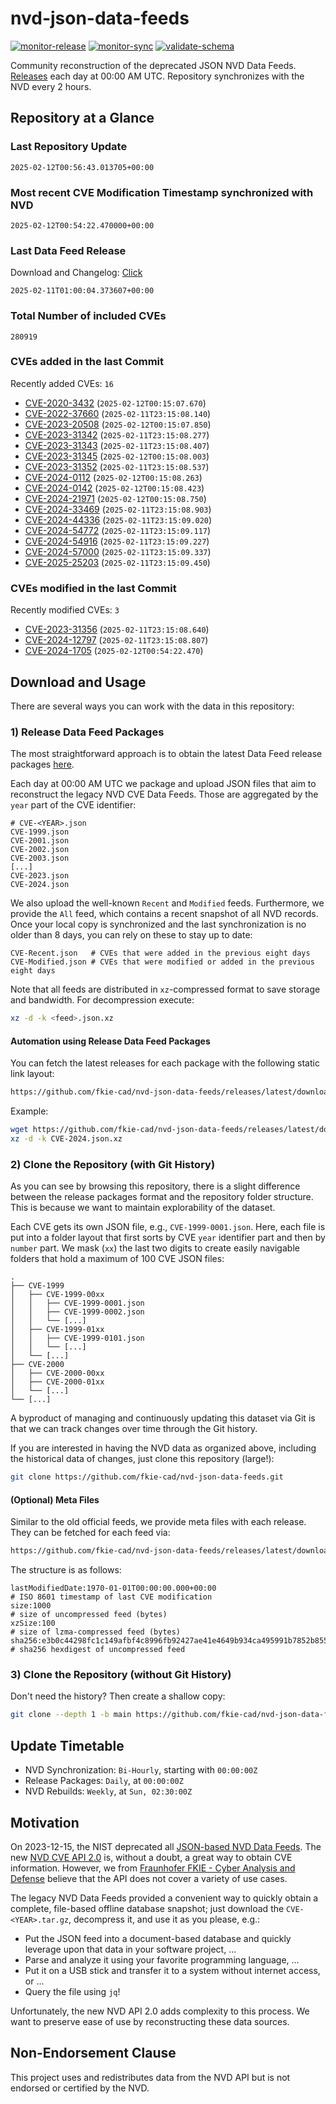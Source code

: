 # nvd-json-data-feeds

[![monitor-release](https://github.com/fkie-cad/nvd-json-data-feeds/actions/workflows/monitor_release.yml/badge.svg)](https://github.com/fkie-cad/nvd-json-data-feeds/actions/workflows/monitor_release.yml)
[![monitor-sync](https://github.com/fkie-cad/nvd-json-data-feeds/actions/workflows/monitor_sync.yml/badge.svg)](https://github.com/fkie-cad/nvd-json-data-feeds/actions/workflows/monitor_sync.yml)
[![validate-schema](https://github.com/fkie-cad/nvd-json-data-feeds/actions/workflows/validate_schema.yml/badge.svg)](https://github.com/fkie-cad/nvd-json-data-feeds/actions/workflows/validate_schema.yml)

Community reconstruction of the deprecated JSON NVD Data Feeds.
[Releases](https://github.com/fkie-cad/nvd-json-data-feeds/releases/latest) each day at 00:00 AM UTC.
Repository synchronizes with the NVD every 2 hours.

## Repository at a Glance

### Last Repository Update

```plain
2025-02-12T00:56:43.013705+00:00
```

### Most recent CVE Modification Timestamp synchronized with NVD

```plain
2025-02-12T00:54:22.470000+00:00
```

### Last Data Feed Release

Download and Changelog: [Click](https://github.com/fkie-cad/nvd-json-data-feeds/releases/latest)

```plain
2025-02-11T01:00:04.373607+00:00
```

### Total Number of included CVEs

```plain
280919
```

### CVEs added in the last Commit

Recently added CVEs: `16`

- [CVE-2020-3432](CVE-2020/CVE-2020-34xx/CVE-2020-3432.json) (`2025-02-12T00:15:07.670`)
- [CVE-2022-37660](CVE-2022/CVE-2022-376xx/CVE-2022-37660.json) (`2025-02-11T23:15:08.140`)
- [CVE-2023-20508](CVE-2023/CVE-2023-205xx/CVE-2023-20508.json) (`2025-02-12T00:15:07.850`)
- [CVE-2023-31342](CVE-2023/CVE-2023-313xx/CVE-2023-31342.json) (`2025-02-11T23:15:08.277`)
- [CVE-2023-31343](CVE-2023/CVE-2023-313xx/CVE-2023-31343.json) (`2025-02-11T23:15:08.407`)
- [CVE-2023-31345](CVE-2023/CVE-2023-313xx/CVE-2023-31345.json) (`2025-02-12T00:15:08.003`)
- [CVE-2023-31352](CVE-2023/CVE-2023-313xx/CVE-2023-31352.json) (`2025-02-11T23:15:08.537`)
- [CVE-2024-0112](CVE-2024/CVE-2024-01xx/CVE-2024-0112.json) (`2025-02-12T00:15:08.263`)
- [CVE-2024-0142](CVE-2024/CVE-2024-01xx/CVE-2024-0142.json) (`2025-02-12T00:15:08.423`)
- [CVE-2024-21971](CVE-2024/CVE-2024-219xx/CVE-2024-21971.json) (`2025-02-12T00:15:08.750`)
- [CVE-2024-33469](CVE-2024/CVE-2024-334xx/CVE-2024-33469.json) (`2025-02-11T23:15:08.903`)
- [CVE-2024-44336](CVE-2024/CVE-2024-443xx/CVE-2024-44336.json) (`2025-02-11T23:15:09.020`)
- [CVE-2024-54772](CVE-2024/CVE-2024-547xx/CVE-2024-54772.json) (`2025-02-11T23:15:09.117`)
- [CVE-2024-54916](CVE-2024/CVE-2024-549xx/CVE-2024-54916.json) (`2025-02-11T23:15:09.227`)
- [CVE-2024-57000](CVE-2024/CVE-2024-570xx/CVE-2024-57000.json) (`2025-02-11T23:15:09.337`)
- [CVE-2025-25203](CVE-2025/CVE-2025-252xx/CVE-2025-25203.json) (`2025-02-11T23:15:09.450`)


### CVEs modified in the last Commit

Recently modified CVEs: `3`

- [CVE-2023-31356](CVE-2023/CVE-2023-313xx/CVE-2023-31356.json) (`2025-02-11T23:15:08.640`)
- [CVE-2024-12797](CVE-2024/CVE-2024-127xx/CVE-2024-12797.json) (`2025-02-11T23:15:08.807`)
- [CVE-2024-1705](CVE-2024/CVE-2024-17xx/CVE-2024-1705.json) (`2025-02-12T00:54:22.470`)


## Download and Usage

There are several ways you can work with the data in this repository:

### 1) Release Data Feed Packages

The most straightforward approach is to obtain the latest Data Feed release packages [here](https://github.com/fkie-cad/nvd-json-data-feeds/releases/latest).

Each day at 00:00 AM UTC we package and upload JSON files that aim to reconstruct the legacy NVD CVE Data Feeds.
Those are aggregated by the `year` part of the CVE identifier:

```
# CVE-<YEAR>.json
CVE-1999.json
CVE-2001.json
CVE-2002.json
CVE-2003.json
[...]
CVE-2023.json
CVE-2024.json
```

We also upload the well-known `Recent` and `Modified` feeds.
Furthermore, we provide the `All` feed, which contains a recent snapshot of all NVD records.
Once your local copy is synchronized and the last synchronization is no older than 8 days, you can rely on these to stay up to date:

```plain
CVE-Recent.json   # CVEs that were added in the previous eight days
CVE-Modified.json # CVEs that were modified or added in the previous eight days
```

Note that all feeds are distributed in `xz`-compressed format to save storage and bandwidth.
For decompression execute:

```sh
xz -d -k <feed>.json.xz
```

#### Automation using Release Data Feed Packages

You can fetch the latest releases for each package with the following static link layout:

```sh
https://github.com/fkie-cad/nvd-json-data-feeds/releases/latest/download/CVE-<YEAR>.json.xz
```

Example:

```sh
wget https://github.com/fkie-cad/nvd-json-data-feeds/releases/latest/download/CVE-2024.json.xz
xz -d -k CVE-2024.json.xz
```

### 2) Clone the Repository (with Git History)

As you can see by browsing this repository, there is a slight difference between the release packages format and the repository folder structure.
This is because we want to maintain explorability of the dataset.

Each CVE gets its own JSON file, e.g., `CVE-1999-0001.json`.
Here, each file is put into a folder layout that first sorts by CVE `year` identifier part and then by `number` part.
We mask (`xx`) the last two digits to create easily navigable folders that hold a maximum of 100 CVE JSON files:

```plain
.
├── CVE-1999
│   ├── CVE-1999-00xx
│   │   ├── CVE-1999-0001.json
│   │   ├── CVE-1999-0002.json
│   │   └── [...]
│   ├── CVE-1999-01xx
│   │   ├── CVE-1999-0101.json
│   │   └── [...]
│   └── [...]
├── CVE-2000
│   ├── CVE-2000-00xx
│   ├── CVE-2000-01xx
│   └── [...]
└── [...]
```

A byproduct of managing and continuously updating this dataset via Git is that we can track changes over time through the Git history.

If you are interested in having the NVD data as organized above, including the historical data of changes, just clone this repository (large!):

```sh
git clone https://github.com/fkie-cad/nvd-json-data-feeds.git
```

#### (Optional) Meta Files

Similar to the old official feeds, we provide meta files with each release. They can be fetched for each feed via:

```sh
https://github.com/fkie-cad/nvd-json-data-feeds/releases/latest/download/CVE-<YEAR>.meta
```

The structure is as follows:

```plain
lastModifiedDate:1970-01-01T00:00:00.000+00:00                          # ISO 8601 timestamp of last CVE modification
size:1000                                                               # size of uncompressed feed (bytes)
xzSize:100                                                              # size of lzma-compressed feed (bytes)
sha256:e3b0c44298fc1c149afbf4c8996fb92427ae41e4649b934ca495991b7852b855 # sha256 hexdigest of uncompressed feed
```

### 3) Clone the Repository (without Git History)

Don't need the history? Then create a shallow copy:

```sh
git clone --depth 1 -b main https://github.com/fkie-cad/nvd-json-data-feeds.git
```


## Update Timetable

* NVD Synchronization: `Bi-Hourly`, starting with `00:00:00Z`
* Release Packages: `Daily`, at `00:00:00Z`
* NVD Rebuilds: `Weekly`, at `Sun, 02:30:00Z`


## Motivation

On 2023-12-15, the NIST deprecated all [JSON-based NVD Data Feeds](https://nvd.nist.gov/vuln/data-feeds#divRetirementBanner-1).
The new [NVD CVE API 2.0](https://nvd.nist.gov/developers/vulnerabilities) is, without a doubt, a great way to obtain CVE information.
However, we from [Fraunhofer FKIE - Cyber Analysis and Defense](https://www.fkie.fraunhofer.de/en/departments/cad.html) believe that the API does not cover a variety of use cases.

The legacy NVD Data Feeds provided a convenient way to quickly obtain a complete, file-based offline database snapshot; just download the `CVE-<YEAR>.tar.gz`, decompress it, and use it as you please, e.g.:

- Put the JSON feed into a document-based database and quickly leverage upon that data in your software project, ...
- Parse and analyze it using your favorite programming language, ...
- Put it on a USB stick and transfer it to a system without internet access, or ...
- Query the file using `jq`!

Unfortunately, the new NVD API 2.0 adds complexity to this process.
We want to preserve ease of use by reconstructing these data sources.

## Non-Endorsement Clause

This project uses and redistributes data from the NVD API but is not endorsed or certified by the NVD.